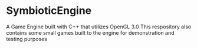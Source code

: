 # SymbioticEngine
A Game Engine built with C++ that utilizes OpenGL 3.0
This respository also contains some small games built to the engine for demonstration and testing purposes
